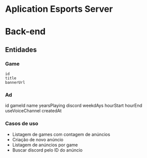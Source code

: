 # Aplication Esports Server

# Back-end

## Entidades

### Game

    id
    title
    bannerUrl

### Ad

id
gameId
name
yearsPlaying
discord
weekdAys
hourStart
hourEnd
useVoiceChannel
createdAt

### Casos de uso

- Listagem de games com contagem de anúncios
- Criação de novo anúncio
- Listagem de anúncios por game
- Buscar discord pelo ID do anúncio
